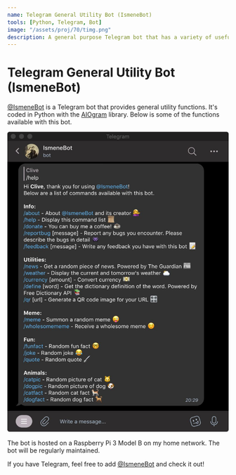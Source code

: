 ```yaml
---
name: Telegram General Utility Bot (IsmeneBot)
tools: [Python, Telegram, Bot]
image: "/assets/proj/70/timg.png"
description: A general purpose Telegram bot that has a variety of useful and convenient functions.
---
```


# Telegram General Utility Bot (IsmeneBot)

[@IsmeneBot](https://t.me/IsmeneBot) is a Telegram bot that provides general utility functions. It's coded in Python with the [AIOgram](https://github.com/Birdi7/aiogram/tree/master) library. Below is some of the functions available with this bot.

<img src="/assets/proj/70/ui.jpg" width=600 title="Bot Functions" alt="Bot Functions">

The bot is hosted on a Raspberry Pi 3 Model B on my home network. The bot will be regularly maintained.

If you have Telegram, feel free to add [@IsmeneBot](https://t.me/IsmeneBot) and check it out!